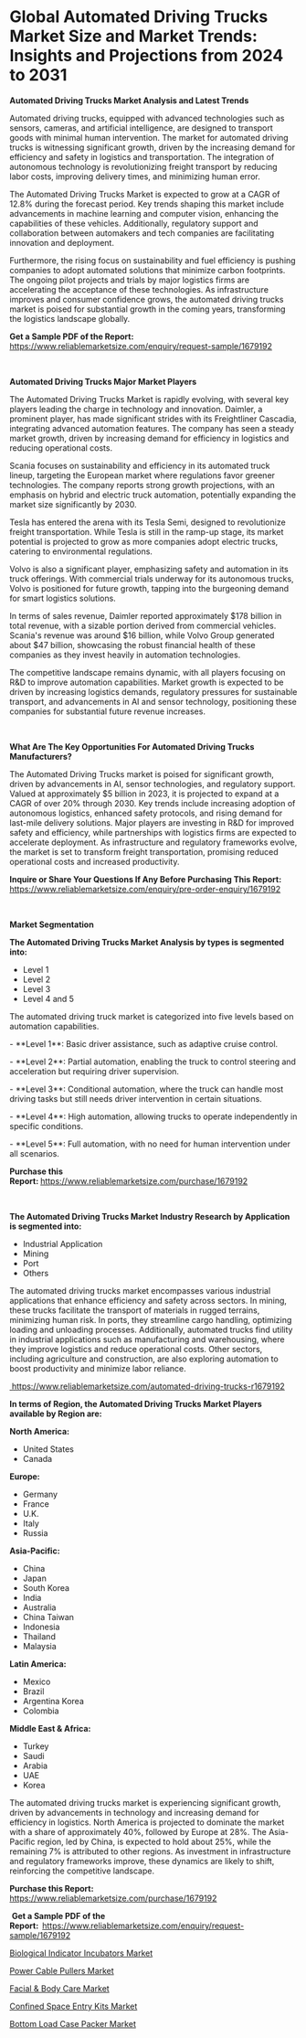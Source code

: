 <p><h1>Global Automated Driving Trucks Market Size and Market Trends: Insights and Projections from 2024 to 2031</h1></p><p><strong>Automated Driving Trucks Market Analysis and Latest Trends</strong></p>
<p><p>Automated driving trucks, equipped with advanced technologies such as sensors, cameras, and artificial intelligence, are designed to transport goods with minimal human intervention. The market for automated driving trucks is witnessing significant growth, driven by the increasing demand for efficiency and safety in logistics and transportation. The integration of autonomous technology is revolutionizing freight transport by reducing labor costs, improving delivery times, and minimizing human error.</p><p>The Automated Driving Trucks Market is expected to grow at a CAGR of 12.8% during the forecast period. Key trends shaping this market include advancements in machine learning and computer vision, enhancing the capabilities of these vehicles. Additionally, regulatory support and collaboration between automakers and tech companies are facilitating innovation and deployment.</p><p>Furthermore, the rising focus on sustainability and fuel efficiency is pushing companies to adopt automated solutions that minimize carbon footprints. The ongoing pilot projects and trials by major logistics firms are accelerating the acceptance of these technologies. As infrastructure improves and consumer confidence grows, the automated driving trucks market is poised for substantial growth in the coming years, transforming the logistics landscape globally.</p></p>
<p><strong>Get a Sample PDF of the Report:&nbsp;</strong> <a href="https://www.reliablemarketsize.com/enquiry/request-sample/1679192?utm_campaign=1261&utm_medium=2&utm_source=Github&utm_content=ia&utm_term=18102024&utm_id=automated-driving-trucks">https://www.reliablemarketsize.com/enquiry/request-sample/1679192</a></p>
<p>&nbsp;</p>
<p><strong>Automated Driving Trucks Major Market Players</strong></p>
<p><p>The Automated Driving Trucks Market is rapidly evolving, with several key players leading the charge in technology and innovation. Daimler, a prominent player, has made significant strides with its Freightliner Cascadia, integrating advanced automation features. The company has seen a steady market growth, driven by increasing demand for efficiency in logistics and reducing operational costs. </p><p>Scania focuses on sustainability and efficiency in its automated truck lineup, targeting the European market where regulations favor greener technologies. The company reports strong growth projections, with an emphasis on hybrid and electric truck automation, potentially expanding the market size significantly by 2030.</p><p>Tesla has entered the arena with its Tesla Semi, designed to revolutionize freight transportation. While Tesla is still in the ramp-up stage, its market potential is projected to grow as more companies adopt electric trucks, catering to environmental regulations.</p><p>Volvo is also a significant player, emphasizing safety and automation in its truck offerings. With commercial trials underway for its autonomous trucks, Volvo is positioned for future growth, tapping into the burgeoning demand for smart logistics solutions.</p><p>In terms of sales revenue, Daimler reported approximately $178 billion in total revenue, with a sizable portion derived from commercial vehicles. Scania's revenue was around $16 billion, while Volvo Group generated about $47 billion, showcasing the robust financial health of these companies as they invest heavily in automation technologies.</p><p>The competitive landscape remains dynamic, with all players focusing on R&D to improve automation capabilities. Market growth is expected to be driven by increasing logistics demands, regulatory pressures for sustainable transport, and advancements in AI and sensor technology, positioning these companies for substantial future revenue increases.</p></p>
<p>&nbsp;</p>
<p><strong>What Are The Key Opportunities For Automated Driving Trucks Manufacturers?</strong></p>
<p><p>The Automated Driving Trucks market is poised for significant growth, driven by advancements in AI, sensor technologies, and regulatory support. Valued at approximately $5 billion in 2023, it is projected to expand at a CAGR of over 20% through 2030. Key trends include increasing adoption of autonomous logistics, enhanced safety protocols, and rising demand for last-mile delivery solutions. Major players are investing in R&D for improved safety and efficiency, while partnerships with logistics firms are expected to accelerate deployment. As infrastructure and regulatory frameworks evolve, the market is set to transform freight transportation, promising reduced operational costs and increased productivity.</p></p>
<p><strong>Inquire or Share Your Questions If Any Before Purchasing This Report:</strong> <a href="https://www.reliablemarketsize.com/enquiry/pre-order-enquiry/1679192?utm_campaign=1261&utm_medium=2&utm_source=Github&utm_content=ia&utm_term=18102024&utm_id=automated-driving-trucks">https://www.reliablemarketsize.com/enquiry/pre-order-enquiry/1679192</a></p>
<p>&nbsp;</p>
<p><strong>Market Segmentation</strong></p>
<p><strong>The Automated Driving Trucks Market Analysis by types is segmented into:</strong></p>
<p><ul><li>Level 1</li><li>Level 2</li><li>Level 3</li><li>Level 4 and 5</li></ul></p>
<p><p>The automated driving truck market is categorized into five levels based on automation capabilities. </p><p>- **Level 1**: Basic driver assistance, such as adaptive cruise control. </p><p>- **Level 2**: Partial automation, enabling the truck to control steering and acceleration but requiring driver supervision. </p><p>- **Level 3**: Conditional automation, where the truck can handle most driving tasks but still needs driver intervention in certain situations. </p><p>- **Level 4**: High automation, allowing trucks to operate independently in specific conditions. </p><p>- **Level 5**: Full automation, with no need for human intervention under all scenarios.</p></p>
<p><strong>Purchase this Report:&nbsp;</strong><a href="https://www.reliablemarketsize.com/purchase/1679192?utm_campaign=1261&utm_medium=2&utm_source=Github&utm_content=ia&utm_term=18102024&utm_id=automated-driving-trucks">https://www.reliablemarketsize.com/purchase/1679192</a></p>
<p>&nbsp;</p>
<p><strong>The Automated Driving Trucks Market Industry Research by Application is segmented into:</strong></p>
<p><ul><li>Industrial Application</li><li>Mining</li><li>Port</li><li>Others</li></ul></p>
<p><p>The automated driving trucks market encompasses various industrial applications that enhance efficiency and safety across sectors. In mining, these trucks facilitate the transport of materials in rugged terrains, minimizing human risk. In ports, they streamline cargo handling, optimizing loading and unloading processes. Additionally, automated trucks find utility in industrial applications such as manufacturing and warehousing, where they improve logistics and reduce operational costs. Other sectors, including agriculture and construction, are also exploring automation to boost productivity and minimize labor reliance.</p></p>
<p><a href="https://www.reliablemarketsize.com/automated-driving-trucks-r1679192?utm_campaign=1261&utm_medium=2&utm_source=Github&utm_content=ia&utm_term=18102024&utm_id=automated-driving-trucks">&nbsp;https://www.reliablemarketsize.com/automated-driving-trucks-r1679192</a></p>
<p><strong>In terms of Region, the Automated Driving Trucks Market Players available by Region are:</strong></p>
<p>
    <p> <strong> North America: </strong>
        <ul>
            <li>United States</li>
            <li>Canada</li>
        </ul>
        </p> 
    <p> <strong> Europe: </strong>
        <ul>
            <li>Germany</li>
            <li>France</li>
            <li>U.K.</li>
            <li>Italy</li>
            <li>Russia</li>
        </ul>
        </p> 
    <p> <strong> Asia-Pacific: </strong>
        <ul>
            <li>China</li>
            <li>Japan</li>
            <li>South Korea</li>
            <li>India</li>
            <li>Australia</li>
            <li>China Taiwan</li>
            <li>Indonesia</li>
            <li>Thailand</li>
            <li>Malaysia</li>
        </ul>
        </p> 
    <p> <strong> Latin America: </strong>
        <ul>
            <li>Mexico</li>
            <li>Brazil</li>
            <li>Argentina Korea</li>
            <li>Colombia</li>
        </ul>
        </p> 
    <p> <strong> Middle East & Africa: </strong>
        <ul>
            <li>Turkey</li>
            <li>Saudi</li>
            <li>Arabia</li>
            <li>UAE</li>
            <li>Korea</li>
        </ul>
    </p>
    </p>
<p><p>The automated driving trucks market is experiencing significant growth, driven by advancements in technology and increasing demand for efficiency in logistics. North America is projected to dominate the market with a share of approximately 40%, followed by Europe at 28%. The Asia-Pacific region, led by China, is expected to hold about 25%, while the remaining 7% is attributed to other regions. As investment in infrastructure and regulatory frameworks improve, these dynamics are likely to shift, reinforcing the competitive landscape.</p></p>
<p><strong>Purchase this Report: </strong><a href="https://www.reliablemarketsize.com/purchase/1679192?utm_campaign=1261&utm_medium=2&utm_source=Github&utm_content=ia&utm_term=18102024&utm_id=automated-driving-trucks">https://www.reliablemarketsize.com/purchase/1679192</a></p>
<p>&nbsp;<strong>Get a Sample PDF of the Report:&nbsp;&nbsp;</strong><a href="https://www.reliablemarketsize.com/enquiry/request-sample/1679192?utm_campaign=1261&utm_medium=2&utm_source=Github&utm_content=ia&utm_term=18102024&utm_id=automated-driving-trucks">https://www.reliablemarketsize.com/enquiry/request-sample/1679192</a></p>
<p><strong></strong></p>
<p><p><a href="https://github.com/pizolina/Market-Research-Report-List-6/blob/main/biological-indicator-incubators-market.md?utm_campaign=1261&utm_medium=2&utm_source=Github&utm_content=ia&utm_term=18102024&utm_id=automated-driving-trucks">Biological Indicator Incubators Market</a></p><p><a href="https://issuu.com/reportprime-2/docs/power-cable-pullers-market-size-203_887cb8785ed3ed?utm_campaign=1261&utm_medium=2&utm_source=Github&utm_content=ia&utm_term=18102024&utm_id=automated-driving-trucks">Power Cable Pullers Market</a></p><p><a href="https://github.com/nenitafam9o0/Market-Research-Report-List-1/blob/main/facial-body-care-market.md?utm_campaign=1261&utm_medium=2&utm_source=Github&utm_content=ia&utm_term=18102024&utm_id=automated-driving-trucks">Facial & Body Care Market</a></p><p><a href="https://www.linkedin.com/pulse/confined-space-entry-kits-revenue-growth-report-2024-2031-eafmf?utm_campaign=1261&utm_medium=2&utm_source=Github&utm_content=ia&utm_term=18102024&utm_id=automated-driving-trucks">Confined Space Entry Kits Market</a></p><p><a href="https://www.linkedin.com/pulse/global-bottom-load-case-packer-industry-analysis-report-market-syorf?utm_campaign=1261&utm_medium=2&utm_source=Github&utm_content=ia&utm_term=18102024&utm_id=automated-driving-trucks">Bottom Load Case Packer Market</a></p></p>